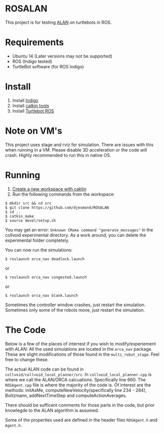 # ROSALAN
This project is for testing [ALAN](https://arxiv.org/abs/1710.04296) on turtlebots in ROS.

# Requirements
* Ubuntu 14 (Later versions may not be supported)
* ROS (Indigo tested)
* TurtleBot software (for ROS Indigo)

# Install
1. Install [Indigo](http://wiki.ros.org/indigo/Installation/Ubuntu)
2. Install [catkin tools](http://catkin-tools.readthedocs.io/en/latest/installing.html)
3. Install [Turtlebot ROS](http://wiki.ros.org/turtlebot/Tutorials/indigo/Turtlebot%20Installation)

# Note on VM's
This project uses stage and rviz for simulation. There are issues with this when running in a VM. Please disable 3D acceleration or the code will crash. Highly recommended to run this in native OS.

# Running
1. [Create a new workspace with caktin](http://wiki.ros.org/catkin/Tutorials/create_a_workspace)
2. Run the following commands from the workspace:
```
$ mkdir src && cd src
$ git clone https://github.com/djesmond/ROSALAN
$ cd ..
$ catkin_make
$ source devel/setup.sh
```

You may get an error: `Unknown CMake command "generate_messages"` in the collvoid experimental directory. As a work around, you can delete the experimental folder completely.

You can now run the simulations:
```
$ roslaunch orca_nav deadlock.launch
```
or
```
$ roslaunch orca_nav congested.launch
```
or 
```
$ roslaunch orca_nav blank.launch
```
Sometimes the controller window crashes, just restart the simulation.
Sometimes only some of the robots move, just restart the simulation.


# The Code
Below is a few of the places of interrest if you wish to modify/experiement with ALAN:
All the used simulations are located in the `orca_nav` package. These are slight modifications of those found in the `multi_robot_stage`. Feel free to change these.

The actual ALAN code can be found in `collvoid/collvoid_local_planner/src`. In `collvoid_local_planner.cpp` is where we call the ALAN/ORCA calcuations. Specifically line 660.
The `ROSAgent.cpp` file is where the majority of the code is. Of interest are the methods: initAsMe, computeNewVelocity(specifically line 234 - 284), Boltzmann, addNextTimeStep and computeActionAverages.

There should be sufficent comments for those parts in the code, but prior knowlegde to the ALAN algorithm is assumed.

Some of the properties used are defined in the header files `ROSAgent.h` and `Agent.h`.
